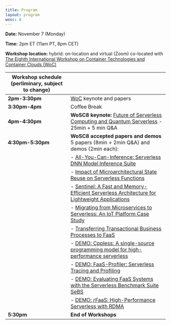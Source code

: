 ```yaml
---
title: Program
layout: program
wosc: 8
---
```


**Date:** November 7 (Monday)

**Time:** 2pm ET (11am PT, 8pm CET)

**Workshop location:** hybrid: on-location and virtual (Zoom) co-located with [The Eighth International Workshop on Container Technologies and Container Clouds (WoC)](https://sites.google.com/view/woc22/home)

| Workshop schedule (perliminary, subject to change) | |
| --- | --- |
| **2pm-3:30pm** | [WoC](https://sites.google.com/view/woc22/home#h.mgfzyay4s17u) keynote and papers  |
| **3:30pm-4pm** | Coffee Break |
| **4pm-4:30pm** | **WoSC8 keynote:** [Future of Serverless Computing and Quantum Serverless](./keynotes) - 25min + 5 min Q&A |
| **4:30pm-5:30pm** | **WoSC8 accepted papers and demos** 5 papers (8min + 2min Q&A) and demos (2min each): |
| | - [All-You-Can-Inference: Serverless DNN Model Inference Suite](./papers/p1) |
| | - [Impact of Microarchitectural State Reuse on Serverless Functions](./papers/p2) |
| | - [Sentinel: A Fast and Memory-Efficient Serverless Architecture for Lightweight Applications](./papers/p3) |
| | - [Migrating from Microservices to Serverless: An IoT Platform Case Study](./papers/p4) |
| | - [Transferring Transactional Business Processes to FaaS](./papers/p5) |
| | - [DEMO: Cppless: A single-source programming model for high-performance serverless](./demos/d1) |
| | - [DEMO: FaaS-Profiler: Serverless Tracing and Profiling](./demos/d2) |
| | - [DEMO: Evaluating FaaS Systems with the Serverless Benchmark Suite SeBS](./demos/d3) |
| | - [DEMO: rFaaS: High-Performance Serverless with RDMA](./demos/d4) |
| **5:30pm** | **End of Workshops** |

